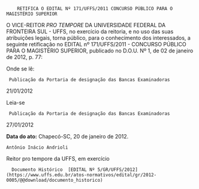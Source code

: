         RETIFICA O EDITAL Nº 171/UFFS/2011 CONCURSO PÚBLICO PARA O MAGISTÉRIO SUPERIOR  

O VICE-REITOR *PRO TEMPORE* DA UNIVERSIDADE FEDERAL DA FRONTEIRA SUL - UFFS, no exercício da reitoria, e no uso das suas atribuições legais, torna público, para o conhecimento dos interessados, a seguinte retificação no EDITAL nº 171/UFFS/2011 - CONCURSO PÚBLICO PARA O MAGISTÉRIO SUPERIOR, publicado no D.O.U. Nº 1, de 02 de janeiro de 2012, p. 77:

 Onde se lê:

     Publicação da Portaria de designação das Bancas Examinadoras

   21/01/2012

      

 Leia-se

  

     Publicação da Portaria de designação das Bancas Examinadoras

   27/01/2012

      

  

   **Data do ato:** Chapecó-SC, 20 de janeiro de 2012.   
 

    Antônio Inácio Andrioli   
 Reitor pro tempore da UFFS, em exercício 

      Documento Histórico  [EDITAL Nº 5/GR/UFFS/2012](https://www.uffs.edu.br/atos-normativos/edital/gr/2012-0005/@@download/documento_historico)     
      